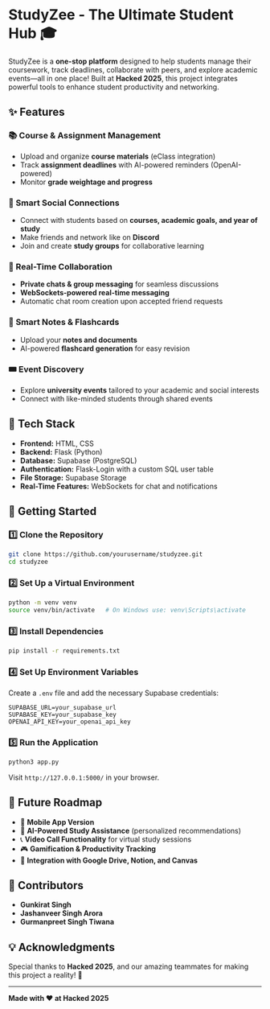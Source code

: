 # StudyZee - The Ultimate Student Hub 🎓

StudyZee is a **one-stop platform** designed to help students manage their coursework, track deadlines, collaborate with peers, and explore academic events—all in one place! Built at **Hacked 2025**, this project integrates powerful tools to enhance student productivity and networking.

## ✨ Features

### 📚 Course & Assignment Management
- Upload and organize **course materials** (eClass integration)
- Track **assignment deadlines** with AI-powered reminders (OpenAI-powered)
- Monitor **grade weightage and progress**

### 🏫 Smart Social Connections
- Connect with students based on **courses, academic goals, and year of study**
- Make friends and network like on **Discord**
- Join and create **study groups** for collaborative learning

### 💬 Real-Time Collaboration
- **Private chats & group messaging** for seamless discussions
- **WebSockets-powered real-time messaging**
- Automatic chat room creation upon accepted friend requests

### 📝 Smart Notes & Flashcards
- Upload your **notes and documents**
- AI-powered **flashcard generation** for easy revision

### 🎟️ Event Discovery
- Explore **university events** tailored to your academic and social interests
- Connect with like-minded students through shared events

## 🔧 Tech Stack
- **Frontend:** HTML, CSS
- **Backend:** Flask (Python)
- **Database:** Supabase (PostgreSQL)
- **Authentication:** Flask-Login with a custom SQL user table
- **File Storage:** Supabase Storage
- **Real-Time Features:** WebSockets for chat and notifications

## 🚀 Getting Started

### 1️⃣ Clone the Repository
```bash
git clone https://github.com/yourusername/studyzee.git
cd studyzee
```

### 2️⃣ Set Up a Virtual Environment
```bash
python -m venv venv
source venv/bin/activate   # On Windows use: venv\Scripts\activate
```

### 3️⃣ Install Dependencies
```bash
pip install -r requirements.txt
```

### 4️⃣ Set Up Environment Variables
Create a `.env` file and add the necessary Supabase credentials:
```env
SUPABASE_URL=your_supabase_url
SUPABASE_KEY=your_supabase_key
OPENAI_API_KEY=your_openai_api_key
```

### 5️⃣ Run the Application
```bash
python3 app.py
```
Visit `http://127.0.0.1:5000/` in your browser.

## 🎯 Future Roadmap
- 📱 **Mobile App Version**
- 🤖 **AI-Powered Study Assistance** (personalized recommendations)
- 📞 **Video Call Functionality** for virtual study sessions
- 🎮 **Gamification & Productivity Tracking**
- 🏫 **Integration with Google Drive, Notion, and Canvas**

## 🙌 Contributors
- **Gunkirat Singh** 
- **Jashanveer Singh Arora** 
- **Gurmanpreet Singh Tiwana** 

## 💡 Acknowledgments
Special thanks to **Hacked 2025**, and our amazing teammates for making this project a reality! 🚀

---
**Made with ❤️ at Hacked 2025**
